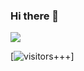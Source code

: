 ### Hi there 👋

<!--
**neeksor/neeksor** is a ✨ _special_ ✨ repository because its `README.md` (this file) appears on your GitHub profile.

Here are some ideas to get you started:

- 🔭 I’m currently working on ...
- 🌱 I’m currently learning ...
- 👯 I’m looking to collaborate on ...
- 🤔 I’m looking for help with ...
- 💬 Ask me about ...
- 📫 How to reach me: ...
- 😄 Pronouns: ...
- ⚡ Fun fact: ...
-->

<img src="https://github-readme-stats.vercel.app/api?username=neeksor&show_icons=true&hide_border=true&theme=radical&count_private=true" />

[![visitors+++](https://hits.seeyoufarm.com/api/count/incr/badge.svg?url=https%3A%2F%2Fgithub.com%2Fneeksor&count_bg=%2379C83D&title_bg=%23555555&icon=&icon_color=%23E7E7E7&title=%28today%2Ftotal%29%20visitors%2B%2B%2B%20since%20Oct%2028%202020&edge_flat=false)]
